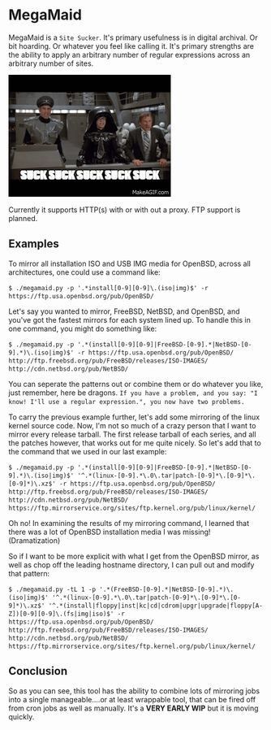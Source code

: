 # MegaMaid

MegaMaid is a `Site Sucker`. It's primary usefulness is in digital archival. Or bit hoarding. Or whatever
you feel like calling it. It's primary strengths are the ability to apply an arbitrary number of regular
expressions across an arbitrary number of sites.

![Suck! Suck! Suck!](https://github.com/fuzzy/megamaid/blob/main/assets/suck.gif)

Currently it supports HTTP(s) with or with out a proxy. FTP support is planned.


## Examples

To mirror all installation ISO and USB IMG media for OpenBSD, across all architectures, one could use a
command like:

```
$ ./megamaid.py -p '.*install[0-9][0-9]\.(iso|img)$' -r https://ftp.usa.openbsd.org/pub/OpenBSD/
```

Let's say you wanted to mirror, FreeBSD, NetBSD, and OpenBSD, and you've got the fastest mirrors for each
system lined up. To handle this in one command, you might do something like:

```
$ ./megamaid.py -p '.*(install[0-9][0-9]|FreeBSD-[0-9].*|NetBSD-[0-9].*)\.(iso|img)$' -r https://ftp.usa.openbsd.org/pub/OpenBSD/ http://ftp.freebsd.org/pub/FreeBSD/releases/ISO-IMAGES/ http://cdn.netbsd.org/pub/NetBSD/
```

You can seperate the patterns out or combine them or do whatever you like, just remember, here be dragons.
`If you have a problem, and you say: "I know! I'll use a regular expression.", you now have two problems.`


To carry the previous example further, let's add some mirroring of the linux kernel source code. Now, I'm
not so much of a crazy person that I want to mirror every release tarball.  The first release tarball of
each series, and all the patches however, that works out for me quite nicely. So let's add that to the command
that we used in our last example:

```
$ ./megamaid.py -p '.*(install[0-9][0-9]|FreeBSD-[0-9].*|NetBSD-[0-9].*)\.(iso|img)$' '^.*(linux-[0-9].*\.0\.tar|patch-[0-9]*\.[0-9]*\.[0-9]*)\.xz$' -r https://ftp.usa.openbsd.org/pub/OpenBSD/ http://ftp.freebsd.org/pub/FreeBSD/releases/ISO-IMAGES/ http://cdn.netbsd.org/pub/NetBSD/ https://ftp.mirrorservice.org/sites/ftp.kernel.org/pub/linux/kernel/
```

Oh no! In examining the results of my mirroring command, I learned that there was a lot of OpenBSD installation
media I was missing! (Dramatization)

So if I want to be more explicit with what I get from the OpenBSD mirror, as well as chop off the leading hostname
directory, I can pull out and modify that pattern:

```
$ ./megamaid.py -tL 1 -p '.*(FreeBSD-[0-9].*|NetBSD-[0-9].*)\.(iso|img)$' '^.*(linux-[0-9].*\.0\.tar|patch-[0-9]*\.[0-9]*\.[0-9]*)\.xz$' '^.*(install|floppy|inst|kc|cd|cdrom|upgr|upgrade|floppy[A-Z])[0-9][0-9]\.(fs|img|iso)$' -r https://ftp.usa.openbsd.org/pub/OpenBSD/ http://ftp.freebsd.org/pub/FreeBSD/releases/ISO-IMAGES/ http://cdn.netbsd.org/pub/NetBSD/ https://ftp.mirrorservice.org/sites/ftp.kernel.org/pub/linux/kernel/
```

## Conclusion

So as you can see, this tool has the ability to combine lots of mirroring jobs into a single manageable....or at
least wrappable tool, that can be fired off from cron jobs as well as manually. It's a **VERY EARLY WIP** but it
is moving quickly.
